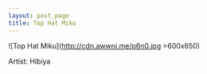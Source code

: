 ```yaml
---
layout: post_page
title: Top Hat Miku
---
```


![Top Hat Miku](http://cdn.awwni.me/p6n0.jpg =600x650)

Artist: Hibiya
